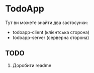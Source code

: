 # TodoApp

Тут ви можете знайти два застосунки:

* todoapp-client (клієнтська сторона)
* todoapp-server (серверна сторона)


## TODO

1. Доробити readme
